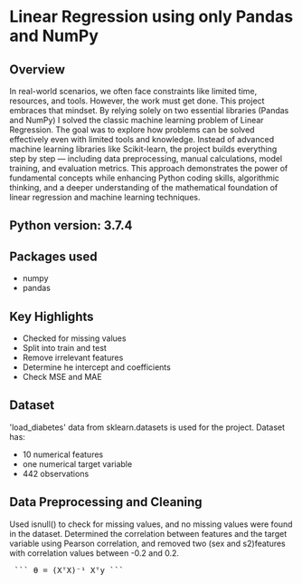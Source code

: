 # Linear Regression using only Pandas and NumPy
## Overview
In real-world scenarios, we often face constraints like limited time, resources, and tools. However, the work must get done. This project embraces that mindset. By relying solely on two essential libraries (Pandas and NumPy) I solved the classic machine learning problem of Linear Regression.
The goal was to explore how problems can be solved effectively even with limited tools and knowledge. Instead of advanced machine learning libraries like Scikit-learn, the project builds everything step by step — including data preprocessing, manual calculations, model training, and evaluation metrics.
This approach demonstrates the power of fundamental concepts while enhancing Python coding skills, algorithmic thinking, and a deeper understanding of the mathematical foundation of linear regression and machine learning techniques.

## Python version: 3.7.4
## Packages used
* numpy
* pandas

## Key Highlights
* Checked for missing values
* Split into train and test
* Remove irrelevant features
* Determine he intercept and coefficients
* Check MSE and MAE

## Dataset
'load_diabetes' data from sklearn.datasets is used for the project. Dataset has:
* 10 numerical features
* one numerical target variable
* 442 observations

## Data Preprocessing and Cleaning
Used isnull() to check for missing values, and no missing values were found in the dataset.
Determined the correlation between features and the target variable using Pearson correlation, and removed two (sex and s2)features with correlation values between -0.2 and 0.2. 

<pre> ``` θ = (XᵀX)⁻¹ Xᵀy ``` </pre>
